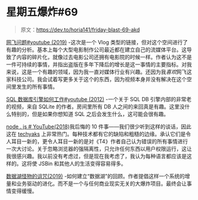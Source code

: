# 星期五爆炸#69

> 原文：<https://dev.to/horia141/friday-blast-69-akd>

[网飞问题#youtube (2019)](https://www.youtube.com/watch?v=fDF-S68kx5o) -这次是一个 Vlog 类型的链接，但对这个空间进行了有趣的分析。基本上每个大型电影制作公司最近都在建立自己的流媒体平台。这导致了内容的碎片化，就像过去电影公司还拥有电影院的时候一样。作者认为这不是一件可持续的事情，并指出盗版在多年下降后的增长是这一事情的主要指标。对我来说，这是一个有趣的领域，因为我一直对媒体行业有兴趣。还因为我*喜欢*网飞这家科技公司。我会试着写更多关于这个的东西，因为视频本身并没有解决在这个空间里发生的所有事情。

[SQL 数据库引擎如何工作#youtube (2012)](https://www.youtube.com/watch?v=Z_cX3bzkExE) -一个关于 SQL DB 引擎内部的非常老的视频，来自 SQLite 的作者。房间里所有 DB 人之间的来回真是有趣。这里没什么特别的，但是如果你想知道 SQL 之后会发生什么，这可能会很有趣。

[node . js # YouTube(2018)](https://www.youtube.com/watch?v=M3BM9TB-8yA)我后悔的 10 件事——我们很少听到这样的谈话，因此这在 [techyaks](https://techyaks.com) 上非常热门。每种技术都有它的缺陷和粗糙的边缘。承认它们是令人耳目一新的，更令人耳目一新的是对《T4》作者自己认为错误的所有事情进行一次大讨论。关于忽略浏览器的强隔离性，只允许任何东西以用户权限运行，这让我很感兴趣。我以前没有考虑过，但是现在我考虑了，我认为每种语言都应该是这样的。这将使 JSBin 和其他人的生活变得容易得多。

[数据湖怪物的诅咒(2019)](https://www.thoughtworks.com/insights/blog/curse-data-lake-monster) -如何建立“数据湖”的回顾。作者提倡这样一个系统的增量和业务驱动的进化。而不是一个与任何商业现实无关的大爆炸项目。最终会让事情变得缓慢。